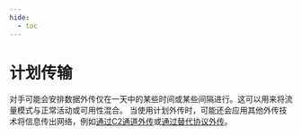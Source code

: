 ```yaml
---
hide:
  - toc
---
```


# 计划传输

对手可能会安排数据外传仅在一天中的某些时间或某些间隔进行。这可以用来将流量模式与正常活动或可用性混合。  当使用计划外传时，可能还会应用其他外传技术将信息传出网络，例如[通过C2通道外传](https://attack.mitre.org/techniques/T1041)或[通过替代协议外传](https://attack.mitre.org/techniques/T1048)。

